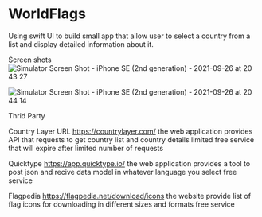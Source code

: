 # WorldFlags

Using swift UI to build small app that allow user to select a country from a list and display detailed information about it.

Screen shots
![Simulator Screen Shot - iPhone SE (2nd generation) - 2021-09-26 at 20 43 27](https://user-images.githubusercontent.com/736736/134820261-efaf5725-b75a-414d-ab4a-0404011ca741.png)

![Simulator Screen Shot - iPhone SE (2nd generation) - 2021-09-26 at 20 44 14](https://user-images.githubusercontent.com/736736/134820266-049d78a9-63c4-4c18-a303-bd0f5423e959.png)


Thrid Party

Country Layer 
URL https://countrylayer.com/ 
the web application provides API that requests to get country list and country details
limited free service that will expire after limited number of requests

Quicktype
https://app.quicktype.io/
the web application provides a tool to post json and recive data model in whatever language you select
free service 

Flagpedia
https://flagpedia.net/download/icons
the website provide list of flag icons for downloading in different sizes and formats
free service 

